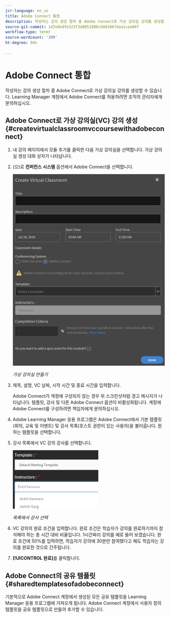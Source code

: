 ```yaml
---
jcr-language: en_us
title: Adobe Connect 통합
description: 작성자는 강의 생성 절차 중 Adobe Connect로 가상 강의실 강의를 생성할 수 있습니다. Learning Manager 계정에서 Adobe Connect를 허용하려면 조직의 관리자에게 문의하십시오.
source-git-commit: 147e9edfe323f3d0851880cd401067daa1cee84f
workflow-type: tm+mt
source-wordcount: '309'
ht-degree: 94%

---
```




# Adobe Connect 통합

작성자는 강의 생성 절차 중 Adobe Connect로 가상 강의실 강의를 생성할 수 있습니다. Learning Manager 계정에서 Adobe Connect를 허용하려면 조직의 관리자에게 문의하십시오.

## Adobe Connect로 가상 강의실(VC) 강의 생성 {#createvirtualclassroomvccoursewithadobeconnect}

1. 내 강의 페이지에서 모듈 추가를 클릭한 다음 가상 강의실을 선택합니다. 가상 강의실 생성 대화 상자가 나타납니다.
1. (으)로 **컨퍼런스 시스템** 옵션에서 Adobe Connect을 선택합니다.

   ![](assets/create-vc-author.png)

   *가상 강의실 만들기*

1. 제목, 설명, VC 날짜, 시작 시간 및 종료 시간을 입력합니다.

   Adobe Connect가 계정에 구성되지 않는 경우 위 스크린샷처럼 경고 메시지가 나타납니다. 템플릿, 강사 및 다른 Adobe Connect 옵션이 비활성화됩니다. 계정에 Adobe Connect를 구성하려면 책임자에게 문의하십시오.

1. Adobe Learning Manager 응용 프로그램은 Adobe Connect에서 기본 템플릿(회의, 교육 및 이벤트) 및 강사 목록(호스트 권한이 있는 사용자)을 불러옵니다. 원하는 템플릿을 선택합니다.
1. 강사 목록에서 VC 강의 강사를 선택합니다.

   ![](assets/instructors-list-author.png)

   *목록에서 강사 선택*

1. VC 강의의 완료 조건을 입력합니다. 완료 조건은 학습자가 강의를 완료하기까지 참석해야 하는 총 시간 대비 비율입니다. 1시간짜리 강의를 예로 들어 보겠습니다. 완료 조건에 50%를 입력하면, 학습자가 강의에 30분만 참여했다고 해도 학습자는 강의를 완료한 것으로 간주됩니다.
1. **[!UICONTROL 완료]**&#x200B;를 클릭합니다.

## Adobe Connect의 공유 템플릿 {#sharedtemplatesofadobeconnect}

기본적으로 Adobe Connect 계정에서 생성된 모든 공유 템플릿을 Learning Manager 응용 프로그램에 가져오게 됩니다. Adobe Connect 계정에서 사용자 정의 템플릿을 공유 템플릿으로 만들어 추가할 수 있습니다.
